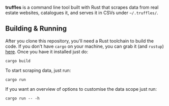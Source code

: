 __truffles__ is a command line tool built with Rust that scrapes data from real estate websites,
catalogues it, and serves it in CSVs under `~/.truffles/`.

## Building & Running

After you clone this repository, you'll need a Rust toolchain to build the code. If you don't have
`cargo` on your machine, you can grab it (and `rustup`) [here](https://rustup.rs/). Once you have it
installed just do:

```
cargo build
```

To start scraping data, just run:

```
cargo run
```

If you want an overview of options to customise the data scope just run:

```
cargo run -- -h
```
